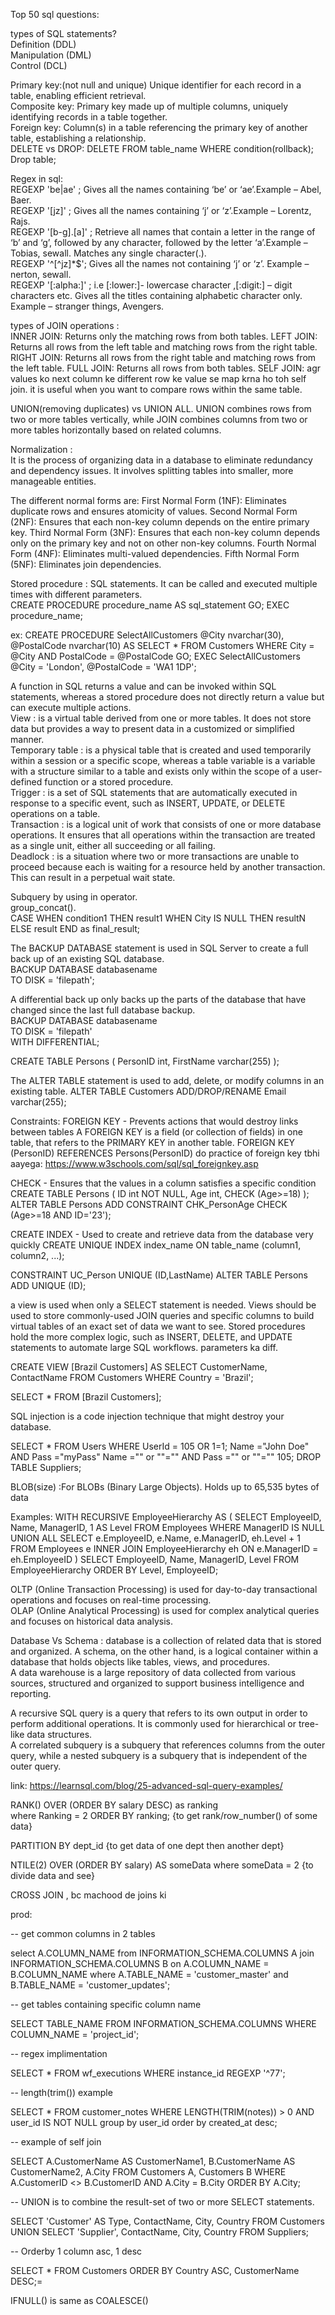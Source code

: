 Top 50 sql questions:    

types of SQL statements?     
Definition (DDL)   
Manipulation (DML)   
Control (DCL)          

Primary key:(not null and unique) Unique identifier for each record in a table, enabling efficient retrieval.    
Composite key: Primary key made up of multiple columns, uniquely identifying records in a table together.     
Foreign key: Column(s) in a table referencing the primary key of another table, establishing a relationship.         
DELETE vs DROP: DELETE FROM table_name WHERE condition(rollback); Drop table;

Regex in sql:    
REGEXP 'be|ae' ; Gives all the names containing ‘be’ or ‘ae’.Example – Abel, Baer.    
REGEXP '[jz]' ;  Gives all the names containing ‘j’ or ‘z’.Example – Lorentz, Rajs.    
REGEXP '[b-g].[a]' ; Retrieve all names that contain a letter in the range of ‘b’ and ‘g’, followed by any character, followed by the letter ‘a’.Example – Tobias, sewall. Matches any single character(.).   
REGEXP '^[^jz]*$';  Gives all the names not containing ‘j’ or ‘z’. Example – nerton, sewall.    
REGEXP '[:alpha:]' ; i.e [:lower:]- lowercase character ,[:digit:] – digit characters etc. Gives all the titles containing alphabetic character only. Example – stranger things, Avengers.   
       
types of JOIN operations :   
INNER JOIN: Returns only the matching rows from both tables.
LEFT JOIN: Returns all rows from the left table and matching rows from the right table.
RIGHT JOIN: Returns all rows from the right table and matching rows from the left table.
FULL JOIN: Returns all rows from both tables. 
SELF JOIN: agr values ko next column ke different row ke value se map krna ho toh self join. it is useful when you want to compare rows within the same table.         

UNION(removing duplicates) vs UNION ALL. 
UNION combines rows from two or more tables vertically, while JOIN combines columns from two or more tables horizontally based on related columns.  

Normalization :    
It is the process of organizing data in a database to eliminate redundancy and dependency issues. It involves splitting tables into smaller, more manageable entities.

The different normal forms are:
First Normal Form (1NF): Eliminates duplicate rows and ensures atomicity of values.
Second Normal Form (2NF): Ensures that each non-key column depends on the entire primary key.
Third Normal Form (3NF): Ensures that each non-key column depends only on the primary key and not on other non-key columns.
Fourth Normal Form (4NF): Eliminates multi-valued dependencies.
Fifth Normal Form (5NF): Eliminates join dependencies.
    
Stored procedure : SQL statements. It can be called and executed multiple times with different parameters.     
CREATE PROCEDURE procedure_name
AS
sql_statement
GO;
EXEC procedure_name;

ex:
CREATE PROCEDURE SelectAllCustomers @City nvarchar(30), @PostalCode nvarchar(10)
AS
SELECT * FROM Customers WHERE City = @City AND PostalCode = @PostalCode
GO;
EXEC SelectAllCustomers @City = 'London', @PostalCode = 'WA1 1DP';

A function in SQL returns a value and can be invoked within SQL statements, whereas a stored procedure does not directly return a value but can execute multiple actions.          
View : is a virtual table derived from one or more tables. It does not store data but provides a way to present data in a customized or simplified manner.    
Temporary table : is a physical table that is created and used temporarily within a session or a specific scope, whereas a table variable is a variable with a structure similar to a table and exists only within the scope of a user-defined function or a stored procedure.       
Trigger : is a set of SQL statements that are automatically executed in response to a specific event, such as INSERT, UPDATE, or DELETE operations on a table.       
Transaction : is a logical unit of work that consists of one or more database operations. It ensures that all operations within the transaction are treated as a single unit, either all succeeding or all failing.       
Deadlock : is a situation where two or more transactions are unable to proceed because each is waiting for a resource held by another transaction. This can result in a perpetual wait state.    

Subquery by using in operator.    
group_concat().  
CASE
    WHEN condition1 THEN result1
    WHEN City IS NULL THEN resultN
    ELSE result
END as final_result;   

The BACKUP DATABASE statement is used in SQL Server to create a full back up of an existing SQL database.   
BACKUP DATABASE databasename    
TO DISK = 'filepath';      


A differential back up only backs up the parts of the database that have changed since the last full database backup.      
BACKUP DATABASE databasename      
TO DISK = 'filepath'    
WITH DIFFERENTIAL;        

CREATE TABLE Persons (
    PersonID int,
    FirstName varchar(255)
);

The ALTER TABLE statement is used to add, delete, or modify columns in an existing table.
ALTER TABLE Customers
ADD/DROP/RENAME Email varchar(255);


Constraints:
FOREIGN KEY - Prevents actions that would destroy links between tables
A FOREIGN KEY is a field (or collection of fields) in one table, that refers to the PRIMARY KEY in another table.
FOREIGN KEY (PersonID) REFERENCES Persons(PersonID)
do practice of foreign key tbhi aayega: https://www.w3schools.com/sql/sql_foreignkey.asp


CHECK - Ensures that the values in a column satisfies a specific condition
CREATE TABLE Persons (
    ID int NOT NULL,
    Age int,
    CHECK (Age>=18)
);
ALTER TABLE Persons
ADD CONSTRAINT CHK_PersonAge CHECK (Age>=18 AND ID='23');


CREATE INDEX - Used to create and retrieve data from the database very quickly
CREATE UNIQUE INDEX index_name
ON table_name (column1, column2, ...);


CONSTRAINT UC_Person UNIQUE (ID,LastName)
ALTER TABLE Persons
ADD UNIQUE (ID);


a view is used when only a SELECT statement is needed. Views should be used to store commonly-used JOIN queries and specific columns to build virtual tables of an exact set of data we want to see. Stored procedures hold the more complex logic, such as INSERT, DELETE, and UPDATE statements to automate large SQL workflows. parameters ka diff. 

CREATE VIEW [Brazil Customers] AS
SELECT CustomerName, ContactName
FROM Customers
WHERE Country = 'Brazil';

SELECT * FROM [Brazil Customers];

SQL injection is a code injection technique that might destroy your database.

SELECT * FROM Users WHERE UserId = 105 OR 1=1;
Name ="John Doe" AND Pass ="myPass"
Name ="" or ""="" AND Pass ="" or ""=""
105; DROP TABLE Suppliers;


BLOB(size) :For BLOBs (Binary Large Objects). Holds up to 65,535 bytes of data

Examples:
WITH RECURSIVE EmployeeHierarchy AS (
    SELECT EmployeeID, Name, ManagerID, 1 AS Level
    FROM Employees
    WHERE ManagerID IS NULL
    UNION ALL
    SELECT e.EmployeeID, e.Name, e.ManagerID, eh.Level + 1
    FROM Employees e
    INNER JOIN EmployeeHierarchy eh ON e.ManagerID = eh.EmployeeID
)
SELECT EmployeeID, Name, ManagerID, Level
FROM EmployeeHierarchy
ORDER BY Level, EmployeeID;

OLTP (Online Transaction Processing) is used for day-to-day transactional operations and focuses on real-time processing.    
OLAP (Online Analytical Processing) is used for complex analytical queries and focuses on historical data analysis.     

Database Vs Schema : database is a collection of related data that is stored and organized. A schema, on the other hand, is a logical container within a database that holds objects like tables, views, and procedures.        
A data warehouse is a large repository of data collected from various sources, structured and organized to support business intelligence and reporting.              

  
A recursive SQL query is a query that refers to its own output in order to perform additional operations. It is commonly used for hierarchical or tree-like data structures.      
A correlated subquery is a subquery that references columns from the outer query, while a nested subquery is a subquery that is independent of the outer query.     


link: https://learnsql.com/blog/25-advanced-sql-query-examples/

RANK() OVER (ORDER BY salary DESC) as ranking  
where Ranking = 2 
ORDER BY ranking;
{to get rank/row_number() of some data}

PARTITION BY dept_id
{to get data of one dept then another dept}

NTILE(2) OVER (ORDER BY salary) AS someData
where someData = 2
{to divide data and see}

CROSS JOIN , bc machood de joins ki


prod:

-- get common columns in 2 tables 

select A.COLUMN_NAME from INFORMATION_SCHEMA.COLUMNS A  join INFORMATION_SCHEMA.COLUMNS B on A.COLUMN_NAME = B.COLUMN_NAME 
where A.TABLE_NAME = 'customer_master' and B.TABLE_NAME = 'customer_updates'; 

-- get tables containing specific column name

SELECT TABLE_NAME FROM INFORMATION_SCHEMA.COLUMNS WHERE COLUMN_NAME = 'project_id';  

--  regex implimentation

SELECT * FROM wf_executions WHERE instance_id REGEXP '^77'; 

-- length(trim()) example

SELECT * FROM customer_notes WHERE LENGTH(TRIM(notes)) > 0 AND user_id IS NOT NULL group by user_id order by created_at desc;
  
-- example of self join

SELECT A.CustomerName AS CustomerName1, B.CustomerName AS CustomerName2, A.City FROM Customers A, Customers B 
WHERE A.CustomerID <> B.CustomerID AND A.City = B.City ORDER BY A.City; 

--  UNION is to combine the result-set of two or more SELECT statements.

SELECT 'Customer' AS Type, ContactName, City, Country FROM Customers UNION SELECT 'Supplier', ContactName, City, Country FROM Suppliers;

-- Orderby 1 column asc, 1 desc

SELECT * FROM Customers ORDER BY Country ASC, CustomerName DESC;=

IFNULL() is same as COALESCE()



